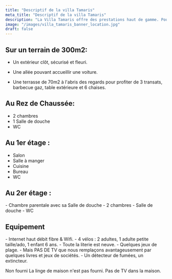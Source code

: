 ```yaml
---
title: "Descriptif de la villa Tamaris"
meta_title: "Descriptif de la villa Tamaris"
description: "La Villa Tamaris offre des prestations haut de gamme. Pour 10 personnes, 5 Chambres, tout équipement, tout confort."
image: "/images/villa_tamaris_banner_location.jpg"
draft: false
---
```


<h2> Sur un terrain de 300m2: </h2> 

- Un extérieur clôt, sécurisé et fleuri.

- Une allée pouvant accueillir une voiture. 

- Une terrasse de 70m2 à l'abris des regards pour profiter de 3 transats, barbecue gaz, table extérieure et 6 chaises. 

<h2>Au Rez de Chaussée: </h2> 

- 2 chambres
- 1 Salle de douche
- WC

<!--img src="images/villa_tamaris_ouistreham_map.png" alt="Villa Tamaris en bord de mer" />
-->

<h2>Au 1er étage :</h2>

- Salon
- Salle à manger
- Cuisine
- Bureau
- WC

<h2>Au 2er étage :</h2>
- Chambre parentale avec sa Salle de douche
- 2 chambres
- Salle de douche
- WC

<h2>Equipement</h2>
- Internet haut débit fibre & Wifi. 
- 4 vélos : 2 adultes, 1 adulte petite taille/ado, 1 enfant 6 ans. 
- Toute la literie est neuve. 
- Quelques jeux de plage. 
- Mais PAS DE TV que nous remplaçons avantageusement par quelques livres et jeux de sociétés. 
- Un détecteur de fumées, un extincteur. 

Non fourni
La linge de maison n'est pas fourni. 
Pas de TV dans la maison.